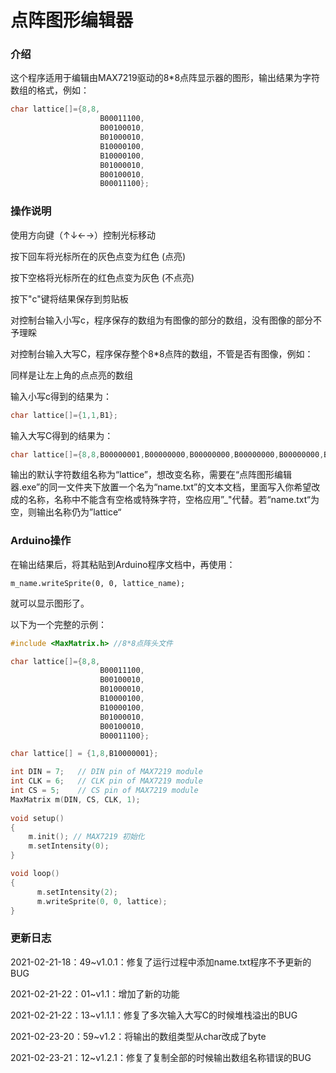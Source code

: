 # 点阵图形编辑器

### 介绍

这个程序适用于编辑由MAX7219驱动的8*8点阵显示器的图形，输出结果为字符数组的格式，例如：

```c++
char lattice[]={8,8,
                    B00011100,
                    B00100010,
                    B01000010,
                    B10000100,
                    B10000100,
                    B01000010,
                    B00100010,
                    B00011100};
```



### 操作说明

使用方向键（↑↓←→）控制光标移动

按下回车将光标所在的灰色点变为红色 (点亮)

按下空格将光标所在的红色点变为灰色 (不点亮)



按下"c"键将结果保存到剪贴板

对控制台输入小写c，程序保存的数组为有图像的部分的数组，没有图像的部分不予理睬

对控制台输入大写C，程序保存整个8*8点阵的数组，不管是否有图像，例如：

同样是让左上角的点点亮的数组

输入小写c得到的结果为：

```C++
char lattice[]={1,1,B1};
```

输入大写C得到的结果为：

```C++
char lattice[]={8,8,B00000001,B00000000,B00000000,B00000000,B00000000,B00000000,B00000000,B00000000};
```



输出的默认字符数组名称为“lattice”，想改变名称，需要在“点阵图形编辑器.exe”的同一文件夹下放置一个名为“name.txt”的文本文档，里面写入你希望改成的名称，名称中不能含有空格或特殊字符，空格应用”_"代替。若“name.txt“为空，则输出名称仍为”lattice“

### Arduino操作

在输出结果后，将其粘贴到Arduino程序文档中，再使用：

```
m_name.writeSprite(0, 0, lattice_name);
```

就可以显示图形了。

以下为一个完整的示例：

```c++
#include <MaxMatrix.h> //8*8点阵头文件

char lattice[]={8,8,
                    B00011100,
                    B00100010,
                    B01000010,
                    B10000100,
                    B10000100,
                    B01000010,
                    B00100010,
                    B00011100};

char lattice[] = {1,8,B10000001};

int DIN = 7;   // DIN pin of MAX7219 module
int CLK = 6;   // CLK pin of MAX7219 module
int CS = 5;    // CS pin of MAX7219 module
MaxMatrix m(DIN, CS, CLK, 1); 
                
void setup()
{
    m.init(); // MAX7219 初始化
    m.setIntensity(0);
}

void loop()
{
      m.setIntensity(2);
      m.writeSprite(0, 0, lattice);
}
```

### 更新日志

2021-02-21-18：49~v1.0.1：修复了运行过程中添加name.txt程序不予更新的BUG

2021-02-21-22：01~v1.1：增加了新的功能

2021-02-21-22：13~v1.1.1：修复了多次输入大写C的时候堆栈溢出的BUG

2021-02-23-20：59~v1.2：将输出的数组类型从char改成了byte

2021-02-23-21：12~v1.2.1：修复了复制全部的时候输出数组名称错误的BUG